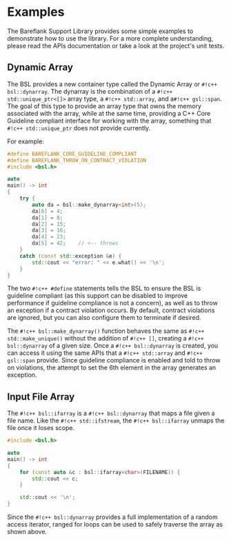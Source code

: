 # **Examples**

The Bareflank Support Library provides some simple examples to demonstrate how to use the library. For a more complete understanding, please read the APIs documentation or take a look at the project's unit tests.

## **Dynamic Array**

The BSL provides a new container type called the Dynamic Array or `#!c++ bsl::dynarray`. The dynarray is the combination of a `#!c++ std::unique_ptr<[]>` array type, a `#!c++ std::array`, and a`#!c++ gsl::span`. The goal of this type to provide an array type that owns the memory associated with the array, while at the same time, providing a C++ Core Guideline compliant interface for working with the array, something that `#!c++ std::unique_ptr` does not provide currently.

For example:

``` c++
#define BAREFLANK_CORE_GUIDELINE_COMPLIANT
#define BAREFLANK_THROW_ON_CONTRACT_VIOLATION
#include <bsl.h>

auto
main() -> int
{
    try {
        auto da = bsl::make_dynarray<int>(5);
        da[0] = 4;
        da[1] = 8;
        da[2] = 15;
        da[3] = 16;
        da[4] = 23;
        da[5] = 42;    // <-- throws
    }
    catch (const std::exception &e) {
        std::cout << "error: " << e.what() << '\n';
    }
}
```

The two `#!c++ #define` statements tells the BSL to ensure the BSL is guideline compliant (as this support can be disabled to improve performance if guideline compliance is not a concern), as well as to throw an exception if a contract violation occurs. By default, contract violations are ignored, but you can also configure them to terminate if desired.

The `#!c++ bsl::make_dynarray()` function behaves the same as `#!c++ std::make_unique()` without the addition of `#!c++ []`, creating a `#!c++ bsl::dynarray` of a given size. Once a `#!c++ bsl::dynarray` is created, you can access it using the same APIs that a `#!c++ std::array` and `#!c++ gsl::span` provide. Since guideline compliance is enabled and told to throw on violations, the attempt to set the 6th element in the array generates an exception.

## **Input File Array**

The `#!c++ bsl::ifarray` is a `#!c++ bsl::dynarray` that maps a file given a file name. Like the `#!c++ std::ifstream`, the `#!c++ bsl::ifarray` unmaps the file once it loses scope.

``` c++
#include <bsl.h>

auto
main() -> int
{
    for (const auto &c : bsl::ifarray<char>(FILENAME)) {
        std::cout << c;
    }

    std::cout << '\n';
}
```

Since the `#!c++ bsl::dynarray` provides a full implementation of a random access iterator, ranged for loops can be used to safely traverse the array as shown above.
